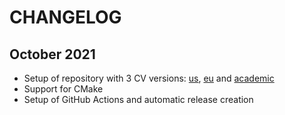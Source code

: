 # CHANGELOG

## October 2021

- Setup of repository with 3 CV versions: [us](src/us.tex), [eu](src/eu.tex) and [academic](src/academic.tex)
- Support for CMake
- Setup of GitHub Actions and automatic release creation